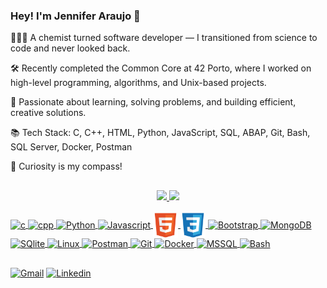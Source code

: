 ### Hey! I'm Jennifer Araujo 👋 

👩🏽‍💻 A chemist turned software developer — I transitioned from science to code and never looked back.

🛠️ Recently completed the Common Core at 42 Porto, where I worked on high-level programming, algorithms, and Unix-based projects.

🌱 Passionate about learning, solving problems, and building efficient, creative solutions.

📚 Tech Stack: C, C++, HTML, Python, JavaScript, SQL, ABAP, Git, Bash, SQL Server, Docker, Postman

🧠 Curiosity is my compass!
##
 
 <div align="center">
  <a href="https://github.com/JenniferAraujo">
  <img height="20%" src="https://github-readme-stats.vercel.app/api?username=JenniferAraujo&show_icons=true&theme=omni&include_all_commits=true&count_private=true"/>
  <img height="20%" src="https://github-readme-stats.vercel.app/api/top-langs/?username=JenniferAraujo&layout=compact&langs_count=7&theme=omni"/>
</div>
          
 <div style="display: inline_block"><br>
  <img align="center" alt="c" height="40" width="40" src="https://raw.githubusercontent.com/marwin1991/profile-technology-icons/refs/heads/main/icons/c.png">
  <img align="center" alt="cpp" height="40" width="40" src= "https://raw.githubusercontent.com/marwin1991/profile-technology-icons/refs/heads/main/icons/c++.png" />
  <img align="center" alt="Python" height="40" width="40" src="https://cdn.jsdelivr.net/gh/devicons/devicon/icons/python/python-original.svg" />
  <img align="center" alt="Javascript" height="40" width="40" src="https://raw.githubusercontent.com/marwin1991/profile-technology-icons/refs/heads/main/icons/javascript.png" />
  <img align="center" alt="HTML" height="40" width="40" src="https://raw.githubusercontent.com/devicons/devicon/master/icons/html5/html5-original.svg">
  <img align="center" alt="-CSS" height="40" width="40" src="https://raw.githubusercontent.com/devicons/devicon/master/icons/css3/css3-original.svg">
  <img align="center" alt="Bootstrap" height="40" width="40" src="https://raw.githubusercontent.com/marwin1991/profile-technology-icons/refs/heads/main/icons/bootstrap.png" />
  <img align="center" alt="MongoDB" height="40" width="40" src="https://cdn.jsdelivr.net/gh/devicons/devicon/icons/mongodb/mongodb-original.svg" />
   <img align="center" alt="SQlite" height="40" width="40" src="https://cdn.jsdelivr.net/gh/devicons/devicon/icons/sqlite/sqlite-original.svg" />
  <img align="center" alt="Linux" height="40" width="40" src="https://cdn.jsdelivr.net/gh/devicons/devicon/icons/linux/linux-original.svg" />
  <img align="center" alt="Postman" height="40" width="40" src="https://raw.githubusercontent.com/marwin1991/profile-technology-icons/refs/heads/main/icons/postman.png" />
  <img align="center" alt="Git" height="40" width="40" src="https://raw.githubusercontent.com/marwin1991/profile-technology-icons/refs/heads/main/icons/git.png" />
  <img align="center" alt="Docker" height="40" width="40" src="https://raw.githubusercontent.com/marwin1991/profile-technology-icons/refs/heads/main/icons/docker.png" />
  <img align="center" alt="MSSQL" height="40" width="40" src="https://raw.githubusercontent.com/marwin1991/profile-technology-icons/refs/heads/main/icons/mssql.png" />
  <img align="center" alt="Bash" height="40" width="40" src="https://raw.githubusercontent.com/marwin1991/profile-technology-icons/refs/heads/main/icons/bash.png" />
  
  
  
          
</div>          

##

[![Gmail](https://img.shields.io/badge/Gmail-D14836?style=for-the-badge&logo=gmail&logoColor=white)](mailto:jennyarauj@icloud.com)
[![Linkedin](https://img.shields.io/badge/LinkedIn-0077B5?style=for-the-badge&logo=linkedin&logoColor=white)](https://www.linkedin.com/in/jenniferaraujooliveira)
